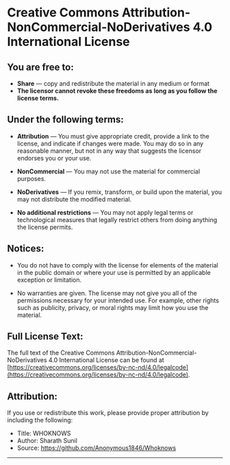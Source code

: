 # Creative Commons Attribution-NonCommercial-NoDerivatives 4.0 International License

## You are free to:

- **Share** — copy and redistribute the material in any medium or format
- **The licensor cannot revoke these freedoms as long as you follow the license terms.**

## Under the following terms:

- **Attribution** — You must give appropriate credit, provide a link to the license, and indicate if changes were made. You may do so in any reasonable manner, but not in any way that suggests the licensor endorses you or your use.

- **NonCommercial** — You may not use the material for commercial purposes.

- **NoDerivatives** — If you remix, transform, or build upon the material, you may not distribute the modified material.

- **No additional restrictions** — You may not apply legal terms or technological measures that legally restrict others from doing anything the license permits.

## Notices:

- You do not have to comply with the license for elements of the material in the public domain or where your use is permitted by an applicable exception or limitation.

- No warranties are given. The license may not give you all of the permissions necessary for your intended use. For example, other rights such as publicity, privacy, or moral rights may limit how you use the material.

## Full License Text:

The full text of the Creative Commons Attribution-NonCommercial-NoDerivatives 4.0 International License can be found at [https://creativecommons.org/licenses/by-nc-nd/4.0/legalcode](https://creativecommons.org/licenses/by-nc-nd/4.0/legalcode).

## Attribution:

If you use or redistribute this work, please provide proper attribution by including the following:

- Title: WHOKNOWS
- Author: Sharath Sunil
- Source: https://github.com/Anonymous1846/Whoknows

---


